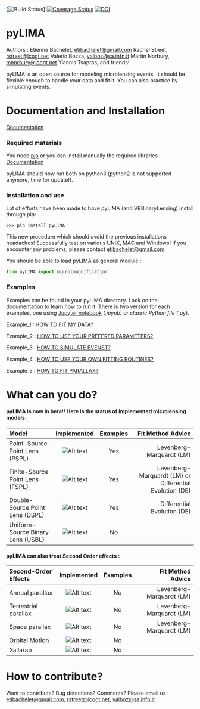 [![Build Status](https://github.com/ebachelet/pyLIMA/actions/workflows/actions_unit_tests.yaml/badge.svg)]
[![Coverage Status](https://coveralls.io/repos/github/ebachelet/pyLIMA/badge.svg?branch=master)](https://coveralls.io/github/ebachelet/pyLIMA?branch=master)
[![DOI](https://zenodo.org/badge/DOI/10.5281/zenodo.997468.svg)](https://doi.org/10.5281/zenodo.997468)



# pyLIMA

Authors : Etienne Bachelet, etibachelet@gmail.com 
	  Rachel Street, rstreet@lcogt.net
	  Valerio Bozza, valboz@sa.infn.it
	  Martin Norbury, mnorbury@lcogt.net
	  Yiannis Tsapras,
	  and friends!	

pyLIMA is an open source for modeling microlensing events.
It should be flexible enough to handle your data and fit it.
You can also practice by simulating events.

# Documentation and Installation



[Documentation](https://pylima.readthedocs.io/en/latest/)

### Required materials 

You need [pip](https://pip.pypa.io/en/stable/installing/) or you can install manually
the required libraries [Documentation](https://ebachelet.github.io/pyLIMA/)

pyLIMA should now run both on python3 (python2 is not supported anymore, time for update!).
### Installation and use

Lot of efforts have been made to have pyLIMA (and VBBinaryLensing) install through pip:

```
>>> pip install pyLIMA
```

This new procedure which should avoid the previous installations headaches!
Successfully test on various UNIX, MAC and Windows! If you encounter any problems,
please contact etibachelet@gmail.com.

You should be able to load pyLIMA as general module :
```python
from pyLIMA import microlmagnification
```
### Examples
Examples can be found in your pyLIMA directory. Look on the documentation to learn how to run it.
There is two version for each examples, one using [Jupyter notebook](https://jupyter.org/) (*.ipynb) or 
classic Python file (*.py).

Example_1 : [HOW TO FIT MY DATA?](https://github.com/ebachelet/pyLIMA/tree/master/examples)

Example_2 : [HOW TO USE YOUR PREFERED PARAMETERS?](https://github.com/ebachelet/pyLIMA/tree/master/examples)

Example_3 : [HOW TO SIMULATE EVENST?](https://github.com/ebachelet/pyLIMA/tree/master/examples)

Example_4 : [HOW TO USE YOUR OWN FITTING ROUTINES?](https://github.com/ebachelet/pyLIMA/tree/master/examples)

Example_5 : [HOW TO FIT PARALLAX?](https://github.com/ebachelet/pyLIMA/tree/master/examples)
# What can you do?


#### pyLIMA is now in beta!! Here is the status of implemented microlensing models:

| Model | Implemented | Examples | Fit Method Advice | 
| :---         |     :---:      |:---: |    ---: |
| Point-Source Point Lens (PSPL)   | ![Alt text](./doc/HGF.png?raw=true)     | Yes | Levenberg-Marquardt (LM)     |
| Finite-Source Point Lens (FSPL)   |  ![Alt text](./doc/HGF.png?raw=true)      | Yes | Levenberg-Marquardt (LM) or Differential Evolution (DE)    |
| Double-Source Point Lens (DSPL)   | ![Alt text](./doc/HGF.png?raw=true)     |  Yes | Differential Evolution (DE)    |
| Uniform-Source Binary Lens (USBL)   | ![Alt text](./doc/HGF.png?raw=true)  | No |      |

#### pyLIMA can also treat Second Order effects :

| Second-Order Effects | Implemented | Examples |Fit Method Advice |
| :---         |     :---:      |   :---: |   ---: |
| Annual parallax   |  ![Alt text](./doc/HGF.png?raw=true)      | No | Levenberg-Marquardt (LM)     |
| Terrestrial parallax   |  ![Alt text](./doc/HGF.png?raw=true)     | No | Levenberg-Marquardt (LM) |
| Space parallax   |  ![Alt text](./doc/HGF.png?raw=true)      |  No| Levenberg-Marquardt (LM)    |
| Orbital Motion   | ![Alt text](./doc/HGF.png?raw=true)     | No |       |
| Xallarap   | ![Alt text](./doc/WIP.png?raw=true)    | No |       |


# How to contribute?

Want to contribute? Bug detections? Comments?
Please email us : etibachelet@gmail.com, rstreet@lcogt.net, valboz@sa.infn.it

